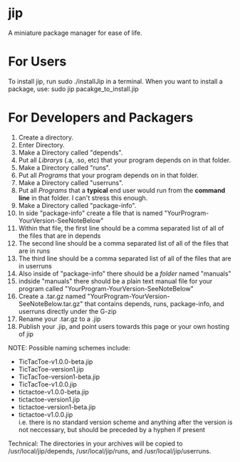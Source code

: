 jip
===

A miniature package manager for ease of life.

For Users
=========
To install jip, run
    sudo ./installJip
in a terminal. When you want to install a package, use:
    sudo jip pacakge_to_install.jip

For Developers and Packagers
============================
1.  Create a directory.
2.  Enter Directory.
3.  Make a Directory called "depends".
4.  Put all <i>Librarys</i> (.a, .so, etc) that your program depends on in that folder.
5.  Make a Directory called "runs".
6.  Put all <i>Programs</i> that your program depends on in that folder.
7.  Make a Directory called "userruns".
6.  Put all <i>Programs</i> that a <b>typical</b> end user would run from the <b>command line</b> in that folder. I can't stress this enough.
7.  Make a Directory called "package-info".
8.  In side "package-info" create a file that is named "YourProgram-YourVersion-SeeNoteBelow"
9.  Within that file, the first line should be a comma separated list of all of the files that are in depends
10.  The second line should be a comma separated list of all of the files that are in runs
11.  The third line should be a comma separated list of all of the files that are in userruns
12.  Also inside of "package-info" there should be a <i>folder</i> named "manuals"
13.  indside "manuals" there should be a plain text manual file for your program called "YourProgram-YourVersion-SeeNoteBelow"
8.  Create a .tar.gz named "YourProgram-YourVersion-SeeNoteBelow.tar.gz" that contains depends, runs, package-info, and userruns directly under the G-zip
7600.  Rename your .tar.gz to a .jip
9.  Publish your .jip, and point users towards this page or your own hosting of jip

NOTE: Possible naming schemes include:
-   TicTacToe-v1.0.0-beta.jip
-   TicTacToe-version1.jip
-   TicTacToe-version1-beta.jip
-   TicTacToe-v1.0.0.jip
-   tictactoe-v1.0.0-beta.jip
-   tictactoe-version1.jip
-   tictactoe-version1-beta.jip
-   tictactoe-v1.0.0.jip  
i.e. there is no standard version scheme and anything after the version is not neccessary, but should be preceded by a hyphen if present

Technical: The directories in your archives will be copied to /usr/local/jip/depends, /usr/local/jip/runs, and /usr/local/jip/userruns.
